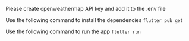 Please create openweathermap API key and add it to the .env file

Use the following command to install the dependencies ```flutter pub get```

Use the following command to run the app ```flutter run```
